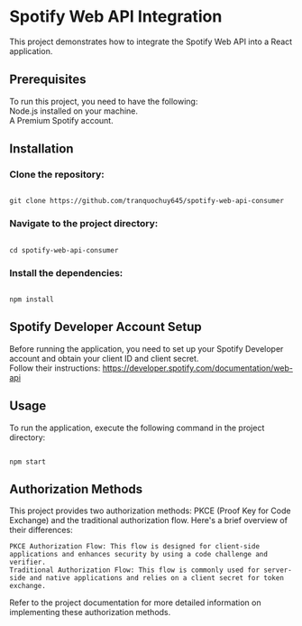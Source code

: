 # Spotify Web API Integration

 This project demonstrates how to integrate the Spotify Web API into a React application.  


## Prerequisites

To run this project, you need to have the following:  
Node.js installed on your machine.  
A Premium Spotify account.  

## Installation
###    Clone the repository:

```shell

git clone https://github.com/tranquochuy645/spotify-web-api-consumer

```

###   Navigate to the project directory:

```shell

cd spotify-web-api-consumer

```
###   Install the dependencies:

```shell

npm install

```

## Spotify Developer Account Setup

Before running the application, you need to set up your Spotify Developer account and obtain your client ID and client secret.  
Follow their instructions:  https://developer.spotify.com/documentation/web-api  

## Usage
To run the application, execute the following command in the project directory:  

```shell

npm start

```

## Authorization Methods

This project provides two authorization methods: PKCE (Proof Key for Code Exchange) and the traditional authorization flow. Here's a brief overview of their differences:  

    PKCE Authorization Flow: This flow is designed for client-side applications and enhances security by using a code challenge and verifier.
    Traditional Authorization Flow: This flow is commonly used for server-side and native applications and relies on a client secret for token exchange.

Refer to the project documentation for more detailed information on implementing these authorization methods.  